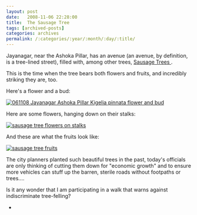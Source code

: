 ```yaml
---
layout: post
date:	2008-11-06 22:28:00
title:  The Sausage Tree
tags: [archived-posts]
categories: archives
permalink: /:categories/:year/:month/:day/:title/
---
```

Jayanagar, near the Ashoka Pillar, has an avenue (an avenue, by definition, is a tree-lined street), filled with, among other trees, <a href="http://en.wikipedia.org/wiki/Kigelia"> Sausage Trees </a>.

This is the time when the tree bears both flowers and fruits, and incredibly striking they are, too.

Here's a flower and a bud:

<a href="http://s297.photobucket.com/albums/mm205/depontis/?action=view&current=IMG_8480.jpg" target="_blank"><img src="http://i297.photobucket.com/albums/mm205/depontis/IMG_8480.jpg" border="0" alt="061108 Jayanagar Ashoka Pillar Kigelia pinnata flower and bud"></a>

Here are some flowers, hanging down on their stalks:

<a href="http://s297.photobucket.com/albums/mm205/depontis/?action=view&current=IMG_8473.jpg" target="_blank"><img src="http://i297.photobucket.com/albums/mm205/depontis/IMG_8473.jpg" border="0" alt="sausage tree flowers on stalks"></a>

And these are what the fruits look like:


<a href="http://s297.photobucket.com/albums/mm205/depontis/?action=view&current=IMG_8477.jpg" target="_blank"><img src="http://i297.photobucket.com/albums/mm205/depontis/IMG_8477.jpg" border="0" alt="sausage tree fruits"></a>

The city planners planted such beautiful trees in the past, today's officials are only thinking of cutting them down for "economic growth" and to ensure more vehicles can stuff up the barren, sterile roads without footpaths or trees....

Is it any wonder that I am participating in a walk that warns against indiscriminate tree-felling?


*
